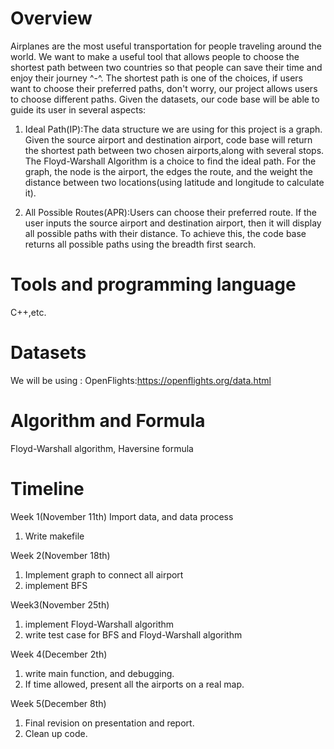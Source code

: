 # Overview

Airplanes are the most useful transportation for people traveling around the world. We want to make a useful tool that allows people to choose the shortest path between two countries so that people can save their time and enjoy their journey ^-^. The shortest path is one of the choices, if users want to choose their preferred paths, don't worry, our project allows users to choose different paths. Given the datasets, our code base will be able to guide its user in several aspects:

 1. Ideal Path(IP):The data structure we are using for this project is a graph. Given the source airport and destination airport, code base will return  the shortest path between two chosen airports,along with several stops. The Floyd-Warshall Algorithm is a choice to find the ideal path. For the graph, the node is the airport, the edges the route, and the weight the distance between two locations(using latitude and longitude to calculate it).

 2. All Possible Routes(APR):Users can choose their preferred route. If the user inputs the source airport and destination airport, then it will display all possible paths with their distance. To achieve this, the code base returns all possible paths using the breadth first search.


# Tools and programming language
C++,etc.

# Datasets
We will be using : OpenFlights:https://openflights.org/data.html

# Algorithm and Formula
Floyd-Warshall algorithm, Haversine formula

# Timeline
Week 1(November 11th)
Import data, and data process
 1. Write makefile

Week 2(November 18th)
 1. Implement graph to connect all airport
 2. implement BFS 


Week3(November 25th)
 1. implement Floyd-Warshall algorithm
 2. write test case for BFS and Floyd-Warshall algorithm

Week 4(December 2th)
 1. write main function, and debugging.
 2. If time allowed, present all the airports on a real map.


Week 5(December 8th)
 1. Final revision on presentation and report.
 2. Clean up code.


